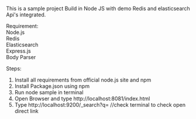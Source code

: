 This is a sample project Build in Node JS with demo Redis and elasticsearch Api's integrated.

Requirement:	
Node.js    
Redis 	
Elasticsearch 	
Express.js 	
Body Parser 	

Steps:  
1) Install all requirements from official node.js site and npm  
2) Install Package.json using npm   
3) Run node sample in terminal  
4) Open Browser and type http://localhost:8081/index.html 
5) Type http://localhost:9200/_search?q= <string entered> //check terminal to check open direct link 
